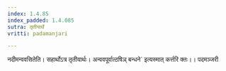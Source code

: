 ```yaml
---
index: 1.4.85
index_padded: 1.4.085
sutra: तृतीयार्थे
vritti: padamanjari

---
```

नदीमन्ववसितेति। सहार्थोऽत्र तृतीयार्थः। अन्ववपूर्वात्ठषिञ् बन्धने` इत्यस्मात् कर्त्तरि क्तः।।
पदमञ्जरी